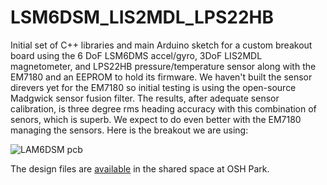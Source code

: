 # LSM6DSM_LIS2MDL_LPS22HB

Initial set of C++ libraries and main Arduino sketch for a custom breakout board using the 6 DoF LSM6DMS accel/gyro, 3DoF LIS2MDL magnetometer, and LPS22HB pressure/temperature sensor along with the EM7180 and an EEPROM to hold its firmware. We haven't built the sensor direvers yet for the EM7180 so initial testing is using the open-source Madgwick sensor fusion filter. The results, after adequate sensor calibration, is three degree rms heading accuracy with this combination of senors, which is superb. We expect to do even better with the EM7180 managing the sensors. Here is the breakout we are using:

![LAM6DSM pcb](https://user-images.githubusercontent.com/6698410/30790075-8c55dc62-a15e-11e7-9288-fa3ce5eb736f.jpg)

The design files are [available](https://www.oshpark.com/shared_projects/80BmcUBS) in the shared space at OSH Park.
